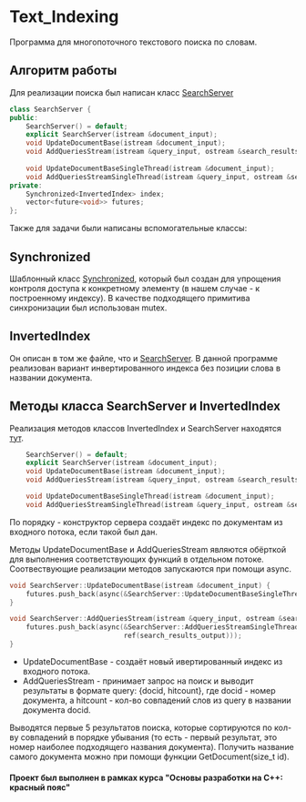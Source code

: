 # Text_Indexing
Программа для многопоточного текстового поиска по словам.

## Алгоритм работы

Для реализации поиска был написан класс [SearchServer](search_server.h)

```c++
class SearchServer {
public:
    SearchServer() = default;
    explicit SearchServer(istream &document_input);
    void UpdateDocumentBase(istream &document_input);
    void AddQueriesStream(istream &query_input, ostream &search_results_output);
    
    void UpdateDocumentBaseSingleThread(istream &document_input);
    void AddQueriesStreamSingleThread(istream &query_input, ostream &search_results_output);
private:
    Synchronized<InvertedIndex> index;
    vector<future<void>> futures;
};
```

Также для задачи были написаны вспомогательные классы:

## Synchronized
Шаблонный класс [Synchronized](synchronized.h), который был 
создан для упрощения контроля доступа к конкретному элементу (в нашем случае - к построенному индексу). В качестве 
подходящего примитива синхронизации был использован mutex.

## InvertedIndex
Он описан в том же файле, что и [SearchServer](search_server.h). В данной программе реализован вариант инвертированного индекса без позиции
слова в названии документа.

## Методы класса SearchServer и InvertedIndex
Реализация методов классов InvertedIndex и SearchServer находятся [тут](search_server.cpp).
```c++
    SearchServer() = default;
    explicit SearchServer(istream &document_input);
    void UpdateDocumentBase(istream &document_input);
    void AddQueriesStream(istream &query_input, ostream &search_results_output);

    void UpdateDocumentBaseSingleThread(istream &document_input);
    void AddQueriesStreamSingleThread(istream &query_input, ostream &search_results_output);
```
По порядку - конструктор сервера создаёт индекс по документам из входного потока, если такой был дан. 

Методы UpdateDocumentBase и AddQueriesStream являются обёрткой для выполнения соответствующих функций в отдельном потоке. 
Соотвествующие реализации методов запускаются при помощи async.
```c++
void SearchServer::UpdateDocumentBase(istream &document_input) {
    futures.push_back(async(&SearchServer::UpdateDocumentBaseSingleThread, this, ref(document_input)));
}

void SearchServer::AddQueriesStream(istream &query_input, ostream &search_results_output) {
    futures.push_back(async(&SearchServer::AddQueriesStreamSingleThread, this, ref(query_input), 
                            ref(search_results_output)));
}
```
- UpdateDocumentBase - создаёт новый ивертированный индекс из входного потока.
- AddQueriesStream - принимает запрос на поиск и выводит результаты в формате query: {docid, hitcount}, где docid - номер 
документа, а hitcount - кол-во совпадений слов из query в названии документа docid.

Выводятся первые 5 результатов поиска,
которые сортируются по кол-ву совпадений в порядке убывания (то есть - первый результат, это номер наиболее подходящего 
названия документа). Получить название самого документа можно при помощи функции GetDocument(size_t id).


#### Проект был выполнен в рамках курса "Основы разработки на C++: красный пояс"
